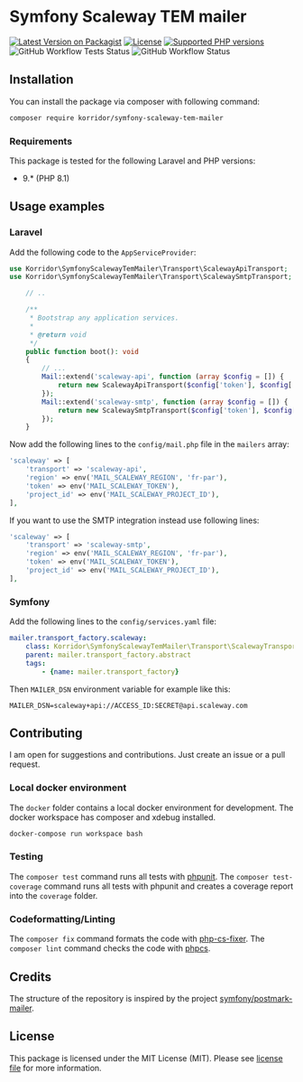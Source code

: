 # Symfony Scaleway TEM mailer

[![Latest Version on Packagist](https://img.shields.io/packagist/v/korridor/symfony-scaleway-tem-mailer?style=flat-square)](https://packagist.org/packages/korridor/symfony-scaleway-tem-mailer)
[![License](https://img.shields.io/packagist/l/korridor/symfony-scaleway-tem-mailer?style=flat-square)](license.md)
[![Supported PHP versions](https://img.shields.io/packagist/php-v/korridor/symfony-scaleway-tem-mailer?style=flat-square)](https://packagist.org/packages/korridor/symfony-scaleway-tem-mailer)
![GitHub Workflow Tests Status](https://img.shields.io/github/actions/workflow/status/korridor/symfony-scaleway-tem-mailer/unittests.yml?label=tests&style=flat-square)
![GitHub Workflow Status](https://img.shields.io/github/actions/workflow/status/korridor/symfony-scaleway-tem-mailer/lint.yml?label=lint&style=flat-square)

## Installation

You can install the package via composer with following command:

```bash
composer require korridor/symfony-scaleway-tem-mailer
```

### Requirements

This package is tested for the following Laravel and PHP versions:

- 9.* (PHP 8.1)

## Usage examples

### Laravel

Add the following code to the `AppServiceProvider`:

```php
use Korridor\SymfonyScalewayTemMailer\Transport\ScalewayApiTransport;
use Korridor\SymfonyScalewayTemMailer\Transport\ScalewaySmtpTransport;

    // ..

    /**
     * Bootstrap any application services.
     *
     * @return void
     */
    public function boot(): void
    {
        // ...
        Mail::extend('scaleway-api', function (array $config = []) {
            return new ScalewayApiTransport($config['token'], $config['region'], $config['project_id']);
        });
        Mail::extend('scaleway-smtp', function (array $config = []) {
            return new ScalewaySmtpTransport($config['token'], $config['region'], $config['project_id']);
        }); 
    }

```

Now add the following lines to the `config/mail.php` file in the `mailers` array:

```php
'scaleway' => [
    'transport' => 'scaleway-api',
    'region' => env('MAIL_SCALEWAY_REGION', 'fr-par'),
    'token' => env('MAIL_SCALEWAY_TOKEN'),
    'project_id' => env('MAIL_SCALEWAY_PROJECT_ID'),
],
```

If you want to use the SMTP integration instead use following lines:

```php
'scaleway' => [
    'transport' => 'scaleway-smtp',
    'region' => env('MAIL_SCALEWAY_REGION', 'fr-par'),
    'token' => env('MAIL_SCALEWAY_TOKEN'),
    'project_id' => env('MAIL_SCALEWAY_PROJECT_ID'),
],
```

### Symfony

Add the following lines to the `config/services.yaml` file:

```yaml
mailer.transport_factory.scaleway:
    class: Korridor\SymfonyScalewayTemMailer\Transport\ScalewayTransportFactory
    parent: mailer.transport_factory.abstract
    tags:
        - {name: mailer.transport_factory}
```

Then `MAILER_DSN` environment variable for example like this:

```dotenv
MAILER_DSN=scaleway+api://ACCESS_ID:SECRET@api.scaleway.com
```

## Contributing

I am open for suggestions and contributions. Just create an issue or a pull request.

### Local docker environment

The `docker` folder contains a local docker environment for development.
The docker workspace has composer and xdebug installed.

```bash
docker-compose run workspace bash
```

### Testing

The `composer test` command runs all tests with [phpunit](https://phpunit.de/).
The `composer test-coverage` command runs all tests with phpunit and creates a coverage report into the `coverage`
folder.

### Codeformatting/Linting

The `composer fix` command formats the code with [php-cs-fixer](https://github.com/FriendsOfPHP/PHP-CS-Fixer).
The `composer lint` command checks the code with [phpcs](https://github.com/squizlabs/PHP_CodeSniffer).

## Credits

The structure of the repository is inspired by the project [symfony/postmark-mailer](https://github.com/symfony/postmark-mailer).

## License

This package is licensed under the MIT License (MIT). Please see [license file](license.md) for more information.
